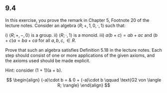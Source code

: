 
## 9.4
In this exercise, you prove the remark in Chapter 5, Footnote 20 of the lecture notes. Consider an algebra $\langle R; +, 1, 0, \cdot, 1\rangle$ such that:

i) $\langle R; +, -, 0\rangle$ is a group.
ii) $\langle R; \cdot, 1\rangle$ is a monoid.
iii) $a(b + c) = ab + ac$ and $(b + c)a = ba + ca$ for all $a, b, c, \in R$.

Prove that such an algebra satisfies Definition 5.18 in the lecture notes. Each step should consist of one or more applications of the given axioms, and the axioms used should be made explicit.

Hint: consider (1 + 1)(a + b).





$$
\begin{align}
(-a)\cdot b = & 0 + (-a)\cdot b \qquad \text{G2 von \langle R; \rangle}
\end{align}
$$
